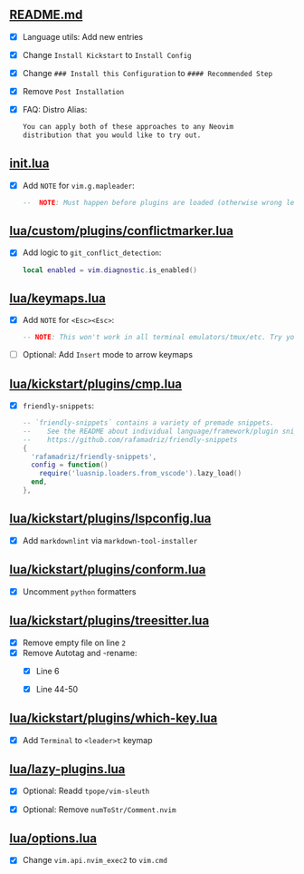## [README.md](./README.md)

- [x] Language utils: Add new entries
- [x] Change `Install Kickstart` to `Install Config`
- [x] Change `### Install this Configuration` to `#### Recommended Step`
- [x] Remove `Post Installation`
- [x] FAQ: Distro Alias:
  ```markdown
  You can apply both of these approaches to any Neovim
  distribution that you would like to try out.
  ```


## [init.lua](./init.lua)
- [x] Add `NOTE` for `vim.g.mapleader`:
  ```lua
  --  NOTE: Must happen before plugins are loaded (otherwise wrong leader will be used)
  ```


## [lua/custom/plugins/conflictmarker.lua](./lua/custom/plugins/conflictmarker.lua)

- [x] Add logic to `git_conflict_detection`:
  ```lua
  local enabled = vim.diagnostic.is_enabled()
  ```


## [lua/keymaps.lua](./lua/keymaps.lua)

- [x] Add `NOTE` for `<Esc><Esc>`:
  ```lua
  -- NOTE: This won't work in all terminal emulators/tmux/etc. Try your own mapping
  ```
- [ ] Optional: Add `Insert` mode to arrow keymaps


## [lua/kickstart/plugins/cmp.lua](./lua/kickstart/plugins/cmp.lua)

- [x] `friendly-snippets`:
  ```lua
  -- `friendly-snippets` contains a variety of premade snippets.
  --    See the README about individual language/framework/plugin snippets:
  --    https://github.com/rafamadriz/friendly-snippets
  {
    'rafamadriz/friendly-snippets',
    config = function()
      require('luasnip.loaders.from_vscode').lazy_load()
    end,
  },
  ```


## [lua/kickstart/plugins/lspconfig.lua](./lua/kickstart/plugins/lspconfig.lua)

- [x] Add `markdownlint` via `markdown-tool-installer`


## [lua/kickstart/plugins/conform.lua](./lua/kickstart/plugins/conform.lua)

- [x] Uncomment `python` formatters


## [lua/kickstart/plugins/treesitter.lua](./lua/kickstart/plugins/treesitter.lua)

- [x] Remove empty file on line `2`
- [x] Remove Autotag and -rename:
  - [x] Line 6
  - [x] Line 44-50


## [lua/kickstart/plugins/which-key.lua](./lua/kickstart/plugins/which-key.lua)

- [x] Add `Terminal` to `<leader>t` keymap


## [lua/lazy-plugins.lua](./lua/lazy-plugins.lua)

- [x] Optional: Readd `tpope/vim-sleuth`
- [x] Optional: Remove `numToStr/Comment.nvim`


## [lua/options.lua](./lua/options.lua)

- [x] Change `vim.api.nvim_exec2` to `vim.cmd`
